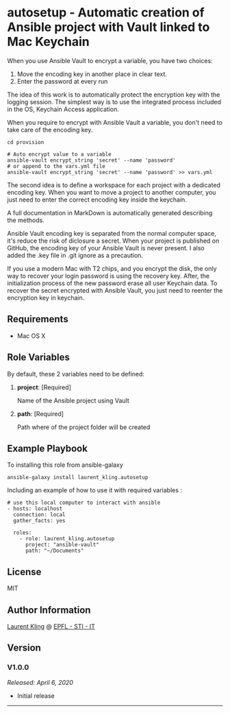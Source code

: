 autosetup - Automatic creation of Ansible project with Vault linked to Mac Keychain
=========

When you use Ansible Vault to encrypt a variable, you have two choices:

1. Move the encoding key in another place in clear text.
2. Enter the password at every run

The idea of this work is to automatically protect the encryption key with the logging session.
The simplest way is to use the integrated process included in the OS, Keychain Access application.

When you require to encrypt with Ansible Vault a variable, you don't need to take care of the encoding key.

```
cd provision

# Auto encrypt value to a variable
ansible-vault encrypt_string 'secret' --name 'password'
# or append to the vars.yml file
ansible-vault encrypt_string 'secret' --name 'password' >> vars.yml
```

The second idea is to define a workspace for each project with a dedicated encoding key.
When you want to move a project to another computer, you just need to enter the correct encoding key inside the keychain.

A full documentation in MarkDown is automatically generated describing the methods.

Ansible Vault encoding key is separated from the normal computer space, it's reduce the risk of diclosure a secret. When your project is published on GitHub, the encoding key of your Ansible Vault is never present. I also added the .key file in .git ignore as a precaution.

If you use a modern Mac with T2 chips, and you encrypt the disk, the only way to recover your login password is using the recovery key.
After, the initialization process of the new password erase all user Keychain data.
To recover the secret encrypted with Ansible Vault, you just need to reenter the encryption key in keychain.

Requirements
------------

* Mac OS X

Role Variables
--------------

By default, these 2 variables need to be defined:

1. **project**: [Required] 

   Name of the Ansible project using Vault

2. **path**: [Required] 

   Path where of the project folder will be created

Example Playbook
----------------

To installing this role from ansible-galaxy

```
ansible-galaxy install laurent_kling.autosetup
```

Including an example of how to use it with required variables :

    # use this local computer to interact with ansible
    - hosts: localhost
      connection: local
      gather_facts: yes
    
      roles:
        - role: laurent_kling.autosetup
          project: "ansible-vault"
          path: "~/Documents"


License
-------

MIT

Author Information
------------------

[Laurent Kling](https://people.epfl.ch/laurent.kling/?lang=en) @ [EPFL - STI - IT](https://sti-it.epfl.ch/)

## Version

### V1.0.0

*Released: April 6, 2020*

- Initial release



----------------